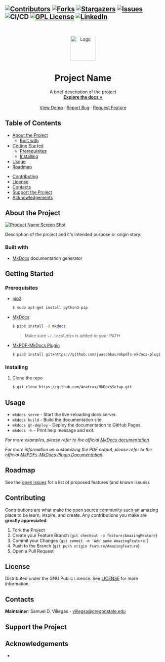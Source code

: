 <!-- GitHub Badges/Shields -->
[![Contributors][contributors-shield]][contributors-url]
[![Forks][forks-shield]][forks-url]
[![Stargazers][stars-shield]][stars-url]
[![Issues][issues-shield]][issues-url]
![CI/CD][workflow-url]
[![GPL License][license-shield]][license-url]
[![LinkedIn][linkedin-shield]][linkedin-url]
-----
<!-- PROJECT LOGO -->
<br />
<p align="center">
  <a href="https://github.com/Anatrax/MkDocsSetup">
	<img src="/images/HARTlogo.jpg" width="80" height="auto" alt="Logo"/>
  </a>

  <h1 align="center">Project Name</h1>

  <p align="center">
    A brief description of the project
    <br />
    <a href="https://github.com/Anatrax/MkDocsSetup"><strong>Explore the docs »</strong></a>
    <br />
    <br />
    <a href="https://github.com/Anatrax/MkDocsSetup">View Demo</a>
    ·
    <a href="https://github.com/Anatrax/MkDocsSetup/issues">Report Bug</a>
    ·
    <a href="https://github.com/Anatrax/MkDocsSetup/issues">Request Feature</a>
  </p>
</p>

Table of Contents
---------------------
- [About the Project](#about-the-project)
  - [Built with](#about-the-project-built-with)
- [Getting Started](#getting-started)
  - [Prerequisites](#getting-started-prerequisites)
  - [Installing](#getting-started-installing)
- [Usage](#usage)
- [Roadmap](#roadmap)
<!--
- [FAQ](#faq)
-->
- [Contributing](#contributing)
- [License](#license)
- [Contacts](#contacts)
- [Support the Project](#donate)
- [Acknowledgements](#acknowledgements)

<a name="about-the-project"></a>
About the Project
---------------------
[![Product Name Screen Shot][product-screenshot]](https://example.com)

Description of the project and it's intended purpose or origin story.

<a name="about-the-project-built-with"></a>
### Built with
<!-- This section should list any major frameworks that you built your project using. Leave any add-ons/plugins for the acknowledgements section. Here are a few examples. -->

- [MkDocs](https://www.mkdocs.org/) documentation generator

<a name="getting-started"></a>
Getting Started
---------------------
<!-- This is an example of how you may give instructions on setting up your project locally. To get a local copy up and running follow these simple example steps. -->

<a name="getting-started-prerequisites"></a>
### Prerequisites
<!-- This is an example of how to list things you need to use the software and how to install them. -->

- [pip3](https://pip.pypa.io/en/stable/installing/)
  ```bash
  $ sudo apt-get install python3-pip
  ```
- [MkDocs](https://www.mkdocs.org/#installation)
  ```bash
  $ pip3 install -U mkdocs
  ```
  > Make sure `~/.local/bin` is added to your PATH
- [MkPDF-MkDocs Plugin](https://github.com/comwes/mkpdfs-mkdocs-plugin)
  ```bash
  $ pip3 install git+https://github.com/jwaschkau/mkpdfs-mkdocs-plugin.git#egg=mkpdfs-mkdocs-plugin
  ```

<a name="getting-started-installing"></a>
### Installing
1. Clone the repo
    ```bash
    $ git clone https://github.com/Anatrax/MkDocsSetup.git
    ```

<a name="usage"></a>
Usage
--------
<!-- Use this space to show useful examples of how a project can be used. Additional screenshots, code examples and demos work well in this space. You may also link to more resources.<br> -->
- `mkdocs serve` - Start the live-reloading docs server.
- `mkdocs build` - Build the documentation site.
- `mkdocs gh-deploy` - Deploy the documentation to GitHub Pages.
- `mkdocs -h` - Print help message and exit.

*For more examples, please refer to the official [MkDocs documentation](https://www.mkdocs.org/).*

*For more information on customizing the PDF output, please refer to the official [MkPDFs-MkDocs Plugin Documentation](https://comwes.github.io/mkpdfs-mkdocs-plugin/pdf/documentation.pdf).*

<a name="roadmap"></a>
Roadmap
----------
See the [open issues][issues-url] for a list of proposed features (and known issues).
<!--
<a name="faq"></a>
FAQ
-------
- How is this project so amazing?
-->
<a name="contributing"></a>
Contributing
---------------
Contributions are what make the open source community such an amazing place to be learn, inspire, and create. Any contributions you make are **greatly appreciated**.

1. Fork the Project
2. Create your Feature Branch (`git checkout -b feature/AmazingFeature`)
3. Commit your Changes (`git commit -m 'Add some AmazingFeature'`)
4. Push to the Branch (`git push origin feature/AmazingFeature`)
5. Open a Pull Request

<a name="license"></a>
License
-----------
Distributed under the GNU Public License. See [LICENSE][license-url] for more information.

<a name="contacts"></a>
Contacts
-----------
**Maintainer**: Samuel D. Villegas <!-- - @your_twitter --> - villegsa@oregonstate.edu

<!-- Project Link: https://github.com/your_username/repo_name -->

<a name="donate"></a>
Support the Project
--------------------
<!--
[Donate to HART](https://osuaiaa.com/donate)
-->

<a name="acknowledgements"></a>
Acknowledgements
-----------------
- 

<!-- MARKDOWN LINKS & IMAGES -->
<!-- https://www.markdownguide.org/basic-syntax/#reference-style-links -->
<!-- https://medium.com/better-programming/add-badges-to-a-github-repository-716d2988dc6a -->
[contributors-shield]: https://img.shields.io/github/contributors/Anatrax/MkDocsSetup.svg?style=flat-square
[contributors-url]: https://github.com/Anatrax/MkDocsSetup/graphs/contributors
[forks-shield]: https://img.shields.io/github/forks/Anatrax/MkDocsSetup.svg?style=flat-square
[forks-url]: https://github.com/Anatrax/MkDocsSetup/network/members
[stars-shield]: https://img.shields.io/github/stars/Anatrax/MkDocsSetup.svg?style=flat-square
[stars-url]: https://github.com/Anatrax/MkDocsSetup/stargazers
[issues-shield]: https://img.shields.io/github/issues/Anatrax/MkDocsSetup.svg?style=flat-square
[issues-url]: https://github.com/Anatrax/MkDocsSetup/issues
[workflow-url]: https://github.com/Anatrax/HART-Avionics-docs/workflows/CI/CD/badge.svg?branch=develop
[license-shield]: https://img.shields.io/github/license/Anatrax/MkDocsSetup.svg?style=flat-square
[license-url]: https://github.com/Anatrax/MkDocsSetup/blob/main/LICENSE
[linkedin-shield]: https://img.shields.io/badge/-LinkedIn-black.svg?style=flat-square&logo=linkedin&colorB=555
[linkedin-url]: https://linkedin.com/in/samuel-v-7644b1163
[product-screenshot]: images/screenshot.png
